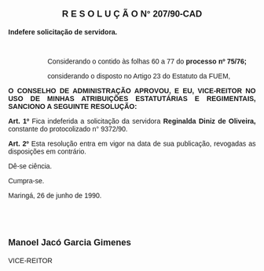 <BODY>

<B><FONT FACE="Arial"><P ALIGN="JUSTIFY"></P>
</FONT><FONT FACE="Arial" SIZE=4><P ALIGN="CENTER">R E S O L U &Ccedil; &Atilde; O  N°  207/90-CAD</P>
</FONT><FONT FACE="Arial"><P ALIGN="JUSTIFY"></P>
<P ALIGN="JUSTIFY">Indefere solicita&ccedil;&atilde;o de servidora.</P>
</B><P ALIGN="JUSTIFY"></P>
<P ALIGN="JUSTIFY">&nbsp;</P><DIR>
<DIR>

<P ALIGN="JUSTIFY">Considerando o contido &agrave;s folhas 60 a 77 do <B>processo</B> <B>nº 75/76;</P>
</B><P ALIGN="JUSTIFY">considerando o disposto no Artigo 23 do Estatuto da FUEM,</P>
<P ALIGN="JUSTIFY"></P></DIR>
</DIR>

<B><P ALIGN="JUSTIFY">O CONSELHO DE ADMINISTRA&Ccedil;&Atilde;O APROVOU, E EU, VICE-REITOR NO USO DE MINHAS ATRIBUI&Ccedil;&Otilde;ES ESTATUT&Aacute;RIAS E REGIMENTAIS, SANCIONO A SEGUINTE RESOLU&Ccedil;&Atilde;O:</P>
</B><P ALIGN="JUSTIFY"></P>
<B><P ALIGN="JUSTIFY">Art. 1º  </B>Fica indeferida a solicita&ccedil;&atilde;o da servidora <B>Reginalda Diniz de Oliveira, </B>constante do protocolizado n° 9372/90.</P>
<B><P ALIGN="JUSTIFY">Art. 2º  </B>Esta resolu&ccedil;&atilde;o entra em vigor na data de sua publica&ccedil;&atilde;o, revogadas as disposi&ccedil;&otilde;es em contr&aacute;rio.</P>
<P ALIGN="JUSTIFY">D&ecirc;-se ci&ecirc;ncia.</P>
<P ALIGN="JUSTIFY">Cumpra-se.</P>
<P ALIGN="JUSTIFY">Maring&aacute;, 26 de junho de 1990.</P>
<P ALIGN="JUSTIFY"></P>
<P ALIGN="JUSTIFY">&nbsp;</P>
<P ALIGN="JUSTIFY">&nbsp;</P>
</FONT><B><FONT FACE="Arial" SIZE=4><P ALIGN="JUSTIFY">Manoel Jac&oacute; Garcia Gimenes</P>
</B></FONT><FONT FACE="Arial"><P ALIGN="JUSTIFY">VICE-REITOR</P>
<P ALIGN="JUSTIFY"></P></FONT></BODY>
